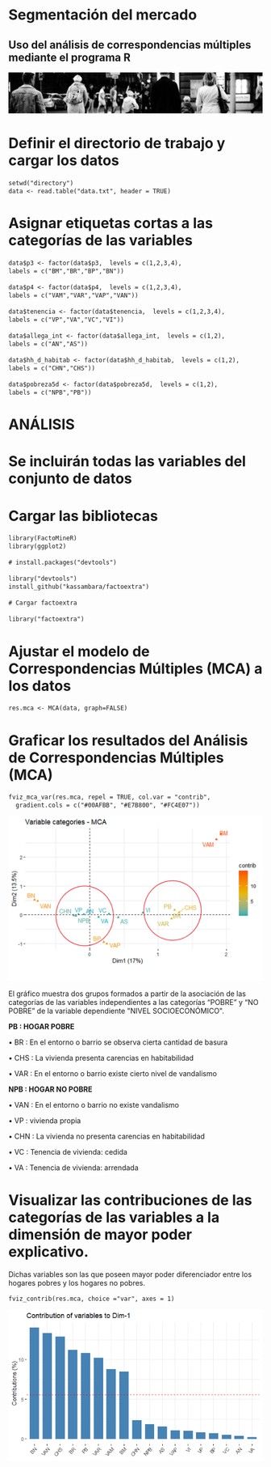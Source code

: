 # Segmentación del mercado

## Uso del análisis de correspondencias múltiples mediante el programa R

![People](docs/assets/images/Banner_people.jpg)

# Definir el directorio de trabajo y cargar los datos
```
setwd("directory")
data <- read.table("data.txt", header = TRUE) 
```
# Asignar etiquetas cortas a las categorías de las variables
```
data$p3 <- factor(data$p3,  levels = c(1,2,3,4),
labels = c("BM","BR","BP","BN"))

data$p4 <- factor(data$p4,  levels = c(1,2,3,4),
labels = c("VAM","VAR","VAP","VAN"))

data$tenencia <- factor(data$tenencia,  levels = c(1,2,3,4),
labels = c("VP","VA","VC","VI"))

data$allega_int <- factor(data$allega_int,  levels = c(1,2),
labels = c("AN","AS"))

data$hh_d_habitab <- factor(data$hh_d_habitab,  levels = c(1,2),
labels = c("CHN","CHS"))

data$pobreza5d <- factor(data$pobreza5d,  levels = c(1,2),
labels = c("NPB","PB"))
```
# ANÁLISIS

# Se incluirán todas las variables del conjunto de datos

# Cargar las bibliotecas
```
library(FactoMineR)
library(ggplot2)

# install.packages("devtools")

library("devtools")
install_github("kassambara/factoextra")

# Cargar factoextra

library("factoextra")
```
# Ajustar el modelo de Correspondencias Múltiples (MCA) a los datos
```
res.mca <- MCA(data, graph=FALSE)
```
# Graficar los resultados del Análisis de Correspondencias Múltiples (MCA)
```
fviz_mca_var(res.mca, repel = TRUE, col.var = "contrib",
  gradient.cols = c("#00AFBB", "#E7B800", "#FC4E07"))
```
![AMC plot](docs/assets/images/ACM_Casen_2022_RM_JHogar.png)

El gráfico muestra dos grupos formados a partir de la asociación de las categorías de las variables independientes a las categorías “POBRE” y “NO POBRE” de la variable dependiente "NIVEL SOCIOECONÓMICO".


**PB	:	HOGAR POBRE**


•    BR	:	En el entorno o barrio se observa cierta cantidad de basura

•    CHS	:	La vivienda presenta carencias en habitabilidad

•    VAR	:	En el entorno o barrio existe cierto nivel de vandalismo
  

**NPB	:	HOGAR NO POBRE**


•    VAN	:	En el entorno o barrio no existe vandalismo

•    VP	:	vivienda propia

•    CHN	:	La vivienda no presenta carencias en habitabilidad

•    VC	:	Tenencia de vivienda: cedida

•    VA	:	Tenencia de vivienda: arrendada

# Visualizar las contribuciones de las categorías de las variables a la dimensión de mayor poder explicativo.
Dichas variables son las que poseen mayor poder diferenciador entre los hogares pobres y los hogares no pobres.
```
fviz_contrib(res.mca, choice ="var", axes = 1)
```
![Contributions](docs/assets/images/ACM_Variable_categories_contributions_on_axes_1.png)

